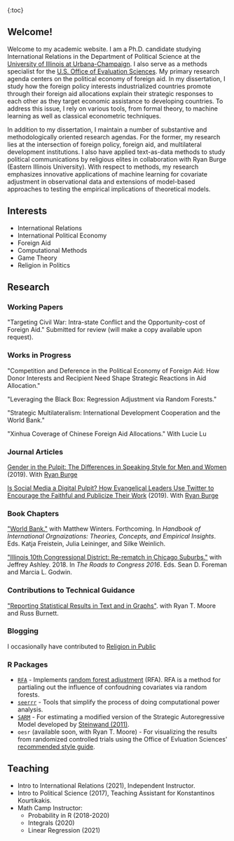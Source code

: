 {:toc}
## Welcome!
Welcome to my academic website. I am a Ph.D. candidate studying International Relations in the Department of Political Science at the [University of Illinois at Urbana-Champaign](https://pol.illinois.edu/). I also serve as a methods specialist for the [U.S. Office of Evaluation Sciences](https://oes.gsa.gov/team/miles-williams/). My primary research agenda centers on the political economy of foreign aid. In my dissertation, I study how the foreign policy interests industrialized countries promote through their foreign aid allocations explain their strategic responses to each other as they target economic assistance to developing countries. To address this issue, I rely on various tools, from formal theory, to machine learning as well as classical econometric techniques. 

In addition to my dissertation, I maintain a number of substantive and methodologically oriented research agendas. For the former, my research lies at the intersection of foreign policy, foreign aid, and multilateral development institutions. I also have applied text-as-data methods to study political communications by religious elites in collaboration with Ryan Burge (Eastern Illinois University). With respect to methods, my research emphasizes innovative applications of machine learning for covariate adjustment in observational data and extensions of model-based approaches to testing the empirical implications of theoretical models. 

## Interests

  - International Relations
  - International Political Economy
  - Foreign Aid
  - Computational Methods
  - Game Theory
  - Religion in Politics

## Research

### Working Papers
"Targeting Civil War: Intra-state Conflict and the Opportunity-cost of Foreign Aid." Submitted for review (will make a copy available upon request).

### Works in Progress

"Competition and Deference in the Political Economy of Foreign Aid: How Donor Interests and Recipient Need Shape Strategic Reactions in Aid Allocation."

"Leveraging the Black Box: Regression Adjustment via Random Forests."

"Strategic Multilateralism: International Development Cooperation and the World Bank."

"Xinhua Coverage of Chinese Foreign Aid Allocations." With Lucie Lu

### Journal Articles
[Gender in the Pulpit: The Differences in Speaking Style for Men and Women](http://ryanburge.net/wp-content/uploads/2019/06/JCR_Burge_Williams.pdf) (2019). With [Ryan Burge](http://ryanburge.net/)

[Is Social Media a Digital Pulpit? How Evangelical Leaders Use Twitter to Encourage the Faithful and Publicize Their Work](https://brill.com/view/journals/rmdc/8/3/article-p309_309.xml) (2019). With [Ryan Burge](http://ryanburge.net/)

### Book Chapters

["World Bank."](https://www.academia.edu/44436453/World_Bank) with Matthew Winters. Forthcoming. In *Handbook of International Orgnaizations: Theories, Concepts, and Empirical Insights*. Eds. Katja Freistein, Julia Leininger, and Silke Weinlich.

["Illinois 10th Congressional District: Re-rematch in Chicago Suburbs."](https://link.springer.com/chapter/10.1007/978-3-319-58094-4_9) with Jeffrey Ashley. 2018. In *The Roads to Congress 2016*. Eds. Sean D. Foreman and Marcia L. Godwin. 

### Contributions to Technical Guidance

["Reporting Statistical Results in Text and in Graphs"](https://oes.gsa.gov/assets/files/reporting-statistical-results.pdf). with Ryan T. Moore and Russ Burnett.

### Blogging
I occasionally have contributed to [Religion in Public](https://religioninpublic.blog/)

### R Packages

  - [`RFA`](https://github.com/milesdwilliams15/RFA) - Implements [random forest adjustment](https://rpubs.com/milesdwilliams15/rfa-vignette) (RFA). RFA is a method for partialing out the influence of confoudning covariates via random forests.
  - [`seerrr`](https://github.com/milesdwilliams15/seerrr) - Tools that simplify the process of doing computational power analysis.
  - [`SARM`](https://github.com/milesdwilliams15/SARM) - For estimating a modified version of the Strategic Autoregressive Model developed by [Steinwand (2011)](https://www.cambridge.org/core/journals/political-analysis/article/estimating-freeriding-behavior-the-stratam-model/0CBD6176E53848732CEC2C151A491212).
  - `oesr` (available soon, with Ryan T. Moore) - For visualizing the results from randomized controlled trials using the Office of Evluation Sciences' [recommended style guide](https://oes.gsa.gov/assets/files/reporting-statistical-results.pdf).

## Teaching

 - Intro to International Relations (2021), Independent Instructor.
 - Intro to Political Science (2017), Teaching Assistant for Konstantinos Kourtikakis.
 - Math Camp Instructor:
   - Probability in R (2018-2020)
   - Integrals (2020)
   - Linear Regression (2021)
